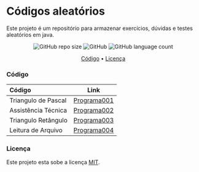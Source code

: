 # Códigos aleatórios

Este projeto é um repositório para armazenar exercícios, dúvidas e testes aleatórios em java.

<p align="center">
	<img alt="GitHub repo size" src="https://img.shields.io/github/repo-size/gpd38/curiosidadeProgramasAleatorios">
	<img alt="GitHub" src="https://img.shields.io/github/license/gpd38/curiosidadeProgramasAleatorios">
	<img alt="GitHub language count" src="https://img.shields.io/github/languages/count/gpd38/curiosidadeProgramasAleatorios">
</p>

<p align="center">
	<a href="#Código">Código</a> •
	<a href="#Licença">Licença</a>
</p>

### Código

|Código             |Link                                |
|:------------------|------------------------------------|
|Triangulo de Pascal|[Programa001](https://github.com/gpd38/curiosidadeCodigosAleatorios/tree/main/codigosAleatorios/src/main/java/trianguloPascal)|
|Assistência Técnica|[Programa002](https://github.com/gpd38/curiosidadeCodigosAleatorios/tree/main/codigosAleatorios/src/main/java/assistenciaTecnica)
|Triangulo Retângulo|[Programa003](https://github.com/gpd38/curiosidadeCodigosAleatorios/tree/main/codigosAleatorios/src/main/java/tiposTriangulo)|
|Leitura de Arquivo |[Programa004](https://github.com/gpd38/curiosidadeCodigosAleatorios/tree/main/codigosAleatorios/src/main/java/leituraDeArquivo)|
 
### Licença

Este projeto esta sobe a licença [MIT](./LICENSE).
